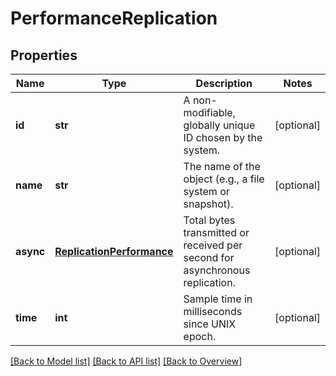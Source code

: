 # PerformanceReplication

## Properties
Name | Type | Description | Notes
------------ | ------------- | ------------- | -------------
**id** | **str** | A non-modifiable, globally unique ID chosen by the system. | [optional] 
**name** | **str** | The name of the object (e.g., a file system or snapshot). | [optional] 
**async** | [**ReplicationPerformance**](ReplicationPerformance.md) | Total bytes transmitted or received per second for asynchronous replication. | [optional] 
**time** | **int** | Sample time in milliseconds since UNIX epoch. | [optional] 

[[Back to Model list]](index.md#documentation-for-models) [[Back to API list]](index.md#endpoint-properties) [[Back to Overview]](index.md)


